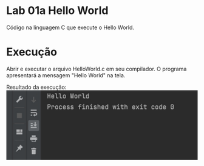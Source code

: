# Lab 01a Hello World

Código na linguagem C que execute o Hello World.

# Execução 
Abrir e executar o arquivo HelloWorld.c em seu compilador. O programa apresentará a mensagem "Hello World" na tela.  

Resultado da execução:
![image](https://github.com/jenifer-mathias/sistemas-operacionais/blob/main/assets/hello-world.png)

